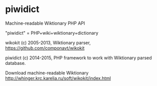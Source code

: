 piwidict
========

Machine-readable Wiktionary PHP API

"piwidict" = PHP+wiki+wiktionary+dictionary

wikokit (c) 2005-2013, Wiktionary parser, https://github.com/componavt/wikokit

piwidict (c) 2014-2015, PHP framework to work with Wiktionary parsed database.

Download machine-readable Wiktionary 
http://whinger.krc.karelia.ru/soft/wikokit/index.html
